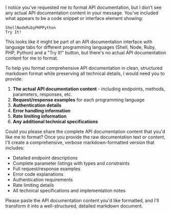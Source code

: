 I notice you've requested me to format API documentation, but I don't see any actual API documentation content in your message. You've included what appears to be a code snippet or interface element showing:

```
ShellNodeRubyPHPPython
Try It!
```

This looks like it might be part of an API documentation interface with language tabs for different programming languages (Shell, Node, Ruby, PHP, Python) and a "Try It!" button, but there's no actual API documentation content for me to format.

To help you format comprehensive API documentation in clean, structured markdown format while preserving all technical details, I would need you to provide:

1. **The actual API documentation content** - including endpoints, methods, parameters, responses, etc.
2. **Request/response examples** for each programming language
3. **Authentication details**
4. **Error handling information**
5. **Rate limiting information**
6. **Any additional technical specifications**

Could you please share the complete API documentation content that you'd like me to format? Once you provide the raw documentation text or content, I'll create a comprehensive, verbose markdown-formatted version that includes:

- Detailed endpoint descriptions
- Complete parameter listings with types and constraints
- Full request/response examples
- Error code explanations
- Authentication requirements
- Rate limiting details
- All technical specifications and implementation notes

Please paste the API documentation content you'd like formatted, and I'll transform it into a well-structured, detailed markdown document.